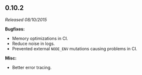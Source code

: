 ## 0.10.2

*Released 08/10/2015*

**Bugfixes:**

- Memory optimizations in CI.
- Reduce noise in logs.
- Prevented external `NODE_ENV` mutations causing problems in CI.

**Misc:**

- Better error tracing.

